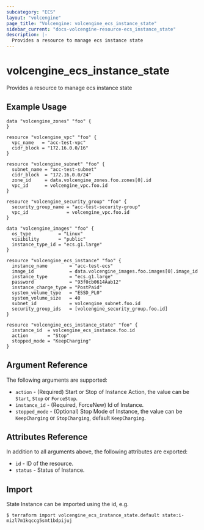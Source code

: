 ```yaml
---
subcategory: "ECS"
layout: "volcengine"
page_title: "Volcengine: volcengine_ecs_instance_state"
sidebar_current: "docs-volcengine-resource-ecs_instance_state"
description: |-
  Provides a resource to manage ecs instance state
---
```

# volcengine_ecs_instance_state
Provides a resource to manage ecs instance state
## Example Usage
```hcl
data "volcengine_zones" "foo" {
}

resource "volcengine_vpc" "foo" {
  vpc_name   = "acc-test-vpc"
  cidr_block = "172.16.0.0/16"
}

resource "volcengine_subnet" "foo" {
  subnet_name = "acc-test-subnet"
  cidr_block  = "172.16.0.0/24"
  zone_id     = data.volcengine_zones.foo.zones[0].id
  vpc_id      = volcengine_vpc.foo.id
}

resource "volcengine_security_group" "foo" {
  security_group_name = "acc-test-security-group"
  vpc_id              = volcengine_vpc.foo.id
}

data "volcengine_images" "foo" {
  os_type          = "Linux"
  visibility       = "public"
  instance_type_id = "ecs.g1.large"
}

resource "volcengine_ecs_instance" "foo" {
  instance_name        = "acc-test-ecs"
  image_id             = data.volcengine_images.foo.images[0].image_id
  instance_type        = "ecs.g1.large"
  password             = "93f0cb0614Aab12"
  instance_charge_type = "PostPaid"
  system_volume_type   = "ESSD_PL0"
  system_volume_size   = 40
  subnet_id            = volcengine_subnet.foo.id
  security_group_ids   = [volcengine_security_group.foo.id]
}

resource "volcengine_ecs_instance_state" "foo" {
  instance_id  = volcengine_ecs_instance.foo.id
  action       = "Stop"
  stopped_mode = "KeepCharging"
}
```
## Argument Reference
The following arguments are supported:
* `action` - (Required) Start or Stop of Instance Action, the value can be `Start`, `Stop` or `ForceStop`.
* `instance_id` - (Required, ForceNew) Id of Instance.
* `stopped_mode` - (Optional) Stop Mode of Instance, the value can be `KeepCharging` or `StopCharging`, default `KeepCharging`.

## Attributes Reference
In addition to all arguments above, the following attributes are exported:
* `id` - ID of the resource.
* `status` - Status of Instance.


## Import
State Instance can be imported using the id, e.g.
```
$ terraform import volcengine_ecs_instance_state.default state:i-mizl7m1kqccg5smt1bdpijuj
```

